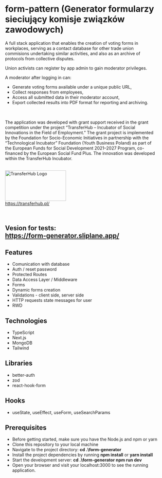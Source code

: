 # form-pattern (Generator formularzy sieciujący komisje związków zawodowych)

A full stack application that enables the creation of voting forms in workplaces, serving as a contact database for other trade union commisions undertaking similar activities, and also as an archive of protocols from collective disputes.

Union activists can register by app admin to gain moderator privileges.

A moderator after logging in can:

- Generate voting forms available under a unique public URL,
- Collect responses from employees,
- Access all submitted data in their moderator account,
- Export collected results into PDF format for reporting and archiving.
<br/>
<br/>
The application was developed with grant support received in the grant competition under the project “TransferHub – Incubator of Social Innovations in the Field of Employment.” The grant project is implemented by the Foundation for Socio-Economic Initiatives in partnership with the “Technological Incubator” Foundation (Youth Business Poland) as part of the European Funds for Social Development 2021–2027 Program, co-financed by the European Social Fund Plus. The innovation was developed within the TransferHub Incubator.
<br/>
<br/>

  <img 
    src="https://github.com/user-attachments/assets/9b8272e5-a6fb-4a13-a69a-8720820d9055" 
    alt="TransferHub Logo" 
    width="200" 
    height="100"
  />
  <br/>
  https://transferhub.pl/
  


<br/>






## Vesion for tests: <br> https://form-generator.sliplane.app/ <br/> 
## Features

* Comunication with database
* Auth / reset password
* Protected Routes
* Data Access Layer / Middleware
* Forms
* Dynamic forms creation
* Validations - client side, server side
* HTTP requests state messages for user
* RWD


## Technologies

* TypeScript
* Next.js
* MongoDB
* Tailwind 


## Libraries

* better-auth
* zod
* react-hook-form
  
## Hooks
* useState, useEffect, useForm, useSearchParams

## Prerequisites
* Before getting started, make sure you have the Node.js and npm or yarn
* Clone this repository to your local machine
* Navigate to the project directory: **cd .\form-generator**
* Install the project dependencies by running **npm install** or **yarn install** 
* Start the development server: **cd .\form-generator npm run dev** 
* Open your browser and visit your localhost:3000 to see the running application.

 

